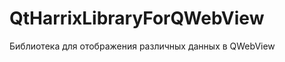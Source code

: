 QtHarrixLibraryForQWebView
==========================

Библиотека для отображения различных данных в QWebView
